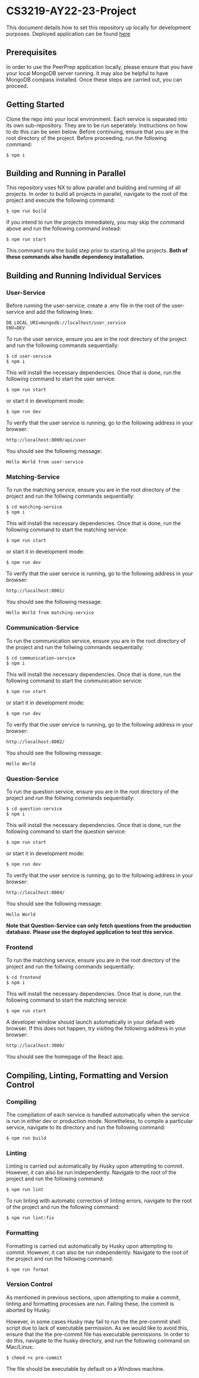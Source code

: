 # CS3219-AY22-23-Project

This document details how to set this repository up locally for development purposes.
Deployed application can be found [here](https://cs3219-g45-frontend-c7v7akrz2a-as.a.run.app)

## Prerequisites

In order to use the PeerPrep application locally, please ensure that you have your local MongoDB server running. It may also be helpful to have MongoDB compass installed. Once these steps are carried out, you can proceed.

## Getting Started

Clone the repo into your local environment. Each service is separated into its own sub-repository.
They are to be run seperately. Instructions on how to do this can be seen below. Before continuing,
ensure that you are in the root directory of the project. Before proceeding, run the following command:

```
$ npm i
```

## Building and Running in Parallel

This repository uses NX to allow parallel and building and running of all projects. In order to build all projects in parallel, navigate to the root of the project and execute the following command:

```
$ npm run build
```

If you intend to run the projects immediately, you may skip the command above and run the following command instead:

```
$ npm run start
```

This command runs the build step prior to starting all the projects. **Both of these commands also handle dependency installation.**

## Building and Running Individual Services

### User-Service

Before running the user-service, create a .env file in the root of the user-service and add the following lines:

```
DB_LOCAL_URI=mongodb://localhost/user_service
ENV=DEV
```

To run the user service, ensure you are in the root directory of the project and run the following commands sequentially:

```
$ cd user-service
$ npm i
```

This will install the necessary dependencies. Once that is done,
run the following command to start the user service:

```
$ npm run start
```

or start it in development mode:

```
$ npm run dev
```

To verify that the user service is running, go to the following address in your browser:

```
http://localhost:8000/api/user
```

You should see the following message:

```
Hello World from user-service
```

### Matching-Service

To run the matching service, ensure you are in the root directory of the project and run the follwing commands sequentially:

```
$ cd matching-service
$ npm i
```

This will install the necessary dependencies. Once that is done,
run the following command to start the matching service:

```
$ npm run start
```

or start it in development mode:

```
$ npm run dev
```

To verify that the user service is running, go to the following address in your browser:

```
http://localhost:8001/
```

You should see the following message:

```
Hello World from matching-service
```

### Communication-Service

To run the communication service, ensure you are in the root directory of the project and run the follwing commands sequentially:

```
$ cd communication-service
$ npm i
```

This will install the necessary dependencies. Once that is done,
run the following command to start the communication service:

```
$ npm run start
```

or start it in development mode:

```
$ npm run dev
```

To verify that the user service is running, go to the following address in your browser:

```
http://localhost:8002/
```

You should see the following message:

```
Hello World
```

### Question-Service

To run the question service, ensure you are in the root directory of the project and run the follwing commands sequentially:

```
$ cd question-service
$ npm i
```

This will install the necessary dependencies. Once that is done,
run the following command to start the question service:

```
$ npm run start
```

or start it in development mode:

```
$ npm run dev
```

To verify that the user service is running, go to the following address in your browser:

```
http://localhost:8004/
```

You should see the following message:

```
Hello World
```

**Note that Question-Service can only fetch questions from the production database.**
**Please use the deployed application to test this service.**

### Frontend

To run the matching service, ensure you are in the root directory of the project and run the follwing commands sequentially:

```
$ cd frontend
$ npm i
```

This will install the necessary dependencies. Once that is done,
run the following command to start the matching service:

```
$ npm run start
```

A developer window should launch automatically in your default web browser. If this does not happen, try visiting the following address in your browser:

```
http://localhost:3000/
```

You should see the homepage of the React app.

## Compiling, Linting, Formatting and Version Control

### Compiling

The compilation of each service is handled automatically when the service is run in either dev or production mode. Nonetheless, to compile a particular service, navigate to its directory and run the following command:

```
$ npm run build
```

### Linting

Linting is carried out automatically by Husky upon attempting to commit. However, it can also be run independently. Navigate to the root of the project and run the following command:

```
$ npm run lint
```

To run linting with automatic correction of linting errors, navigate to the root of the project and run the following command:

```
$ npm run lint:fix
```

### Formatting

Formatting is carried out automatically by Husky upon attempting to commit. However, it can also be run independently. Navigate to the root of the project and run the following command:

```
$ npm run format
```

### Version Control

As mentioned in previous sections, upon attempting to make a commit, linting and formatting processes are run. Failing these, the commit is aborted by Husky.

However, in some cases Husky may fail to run the the pre-commit shell script due to lack of executable permission. As we would like to avoid this, ensure that the the pre-commit file has executable permissions. In order to do this, navigate to the husky directory, and run the following command on Mac/Linux:

```
$ chmod +x pre-commit
```

The file should be executable by default on a Windows machine.
